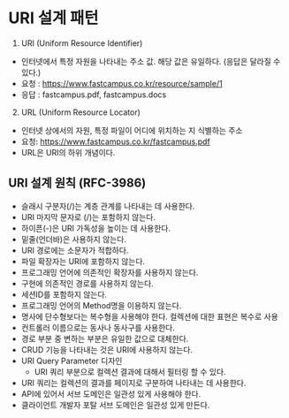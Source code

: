 # URI 설계 패턴
1. URI (Uniform Resource Identifier)
- 인터넷에서 특정 자원을 나타내는 주소 값. 해당 값은 유일하다. (응답은 달라질 수 있다.)
- 요청 : https://www.fastcampus.co.kr/resource/sample/1
- 응답 : fastcampus.pdf, fastcampus.docs

2. URL (Uniform Resource Locator)
- 인터넷 상에서의 자원, 특정 파일이 어디에 위치하는 지 식별하는 주소
- 요청: https://www.fastcampus.co.kr/fastcampus.pdf
- URL은 URI의 하위 개념이다.

## URI 설계 원칙 (RFC-3986)
- 슬래시 구분자(/)는 계층 관계를 나타내는 데 사용한다.
- URI 마지막 문자로 (/)는 포함하지 않는다.
- 하이픈(-)은 URI 가독성을 높이는 데 사용한다.
- 밑줄(언더바)은 사용하지 않는다.
- URI 경로에는 소문자가 적합하다.
- 파일 확장자는 URI에 포함하지 않는다.
- 프로그래밍 언어에 의존적인 확장자를 사용하지 않는다.
- 구현에 의존적인 경로를 사용하지 않는다.
- 세션ID를 포함하지 않는다.
- 프로그래밍 언어의 Method명을 이용하지 않는다.
- 명사에 단수형보다는 복수형을 사용해야 한다. 컬렉션에 대한 표현은 복수로 사용
- 컨트롤러 이름으로는 동사나 동사구를 사용한다.
- 경로 부분 중 변하는 부분은 유일한 값으로 대체한다.
- CRUD 기능을 나타내는 것은 URI에 사용하지 않는다.
- URI Query Parameter 디자인
	- URI 쿼리 부분으로 컬렉션 결과에 대해서 필터링 할 수 있다.
- URI 쿼리는 컬렉션의 결과를 페이지로 구분하여 나타내는 데 사용한다.
- API에 있어서 서브 도메인은 일관성 있게 사용해야 한다.
- 클라이언트 개발자 포탈 서브 도메인은 일관성 있게 만든다.


